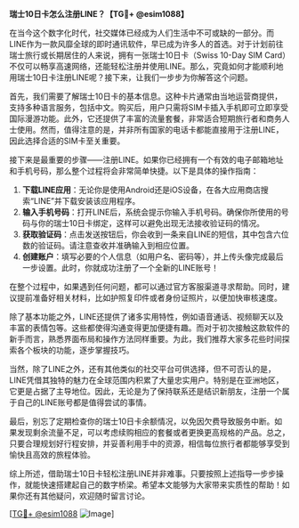 **瑞士10日卡怎么注册LINE？【TG💪+ @esim1088】**

在当今这个数字化时代，社交媒体已经成为人们生活中不可或缺的一部分。而LINE作为一款风靡全球的即时通讯软件，早已成为许多人的首选。对于计划前往瑞士旅行或长期居住的人来说，拥有一张瑞士10日卡（Swiss 10-Day SIM Card）不仅可以畅享高速网络，还能轻松注册并使用LINE。那么，究竟如何才能顺利地用瑞士10日卡注册LINE呢？接下来，让我们一步步为你解答这个问题。

首先，我们需要了解瑞士10日卡的基本信息。这种卡片通常由当地运营商提供，支持多种语言服务，包括中文。购买后，用户只需将SIM卡插入手机即可立即享受国际漫游功能。此外，它还提供了丰富的流量套餐，非常适合短期旅行者和商务人士使用。然而，值得注意的是，并非所有国家的电话卡都能直接用于注册LINE，因此选择合适的SIM卡至关重要。

接下来是最重要的步骤——注册LINE。如果你已经拥有一个有效的电子邮箱地址和手机号码，那么整个过程将会非常简单快捷。以下是具体的操作指南：

1. **下载LINE应用**：无论你是使用Android还是iOS设备，在各大应用商店搜索“LINE”并下载安装该应用程序。
2. **输入手机号码**：打开LINE后，系统会提示你输入手机号码。确保你所使用的号码与你的瑞士10日卡绑定，这样可以避免出现无法接收验证码的情况。
3. **获取验证码**：点击发送按钮后，你会收到一条来自LINE的短信，其中包含六位数的验证码。请注意查收并准确输入到相应位置。
4. **创建账户**：填写必要的个人信息（如用户名、密码等），并上传头像完成最后一步设置。此时，你就成功注册了一个全新的LINE账号！

在整个过程中，如果遇到任何问题，都可以通过官方客服渠道寻求帮助。同时，建议提前准备好相关材料，比如护照复印件或者身份证照片，以便加快审核速度。

除了基本功能之外，LINE还提供了诸多实用特性，例如语音通话、视频聊天以及丰富的表情包等。这些都使得沟通变得更加便捷有趣。而对于初次接触这款软件的新手而言，熟悉界面布局和操作方法同样重要。为此，我们推荐大家多花些时间探索各个板块的功能，逐步掌握技巧。

当然，除了LINE之外，还有其他类似的社交平台可供选择，但不可否认的是，LINE凭借其独特的魅力在全球范围内积累了大量忠实用户。特别是在亚洲地区，它更是占据了主导地位。因此，无论是为了保持联系还是结识新朋友，注册一个属于自己的LINE账号都是值得尝试的事情。

最后，别忘了定期检查你的瑞士10日卡余额情况，以免因欠费导致服务中断。如果发现剩余流量不足，可以考虑续购相应的套餐或者更换更高规格的产品。总之，只要合理规划好行程安排，并妥善利用手中的资源，相信每位旅行者都能够享受到愉快且高效的旅程体验。

综上所述，借助瑞士10日卡轻松注册LINE并非难事。只要按照上述指导一步步操作，就能快速搭建起自己的数字桥梁。希望本文能够为大家带来实质性的帮助！如果你还有其他疑问，欢迎随时留言讨论。

[[TG💪+ @esim1088](https://t.me/s/esim1088) ![Image](https://i.postimg.cc/4NQfJmqS/Snipaste-2025-05-13-00-14-12.png)]